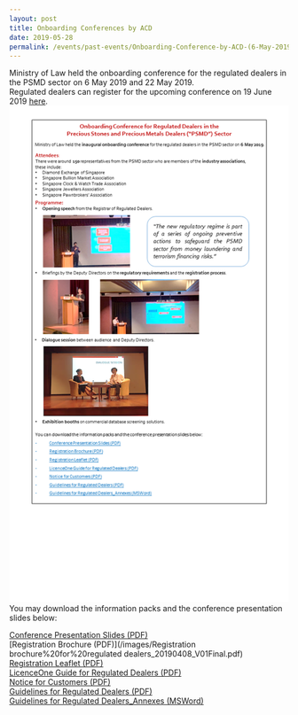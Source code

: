 ```yaml
---
layout: post
title: Onboarding Conferences by ACD
date: 2019-05-28
permalink: /events/past-events/Onboarding-Conference-by-ACD-(6-May-2019)/
---
```


Ministry of Law held the onboarding conference for the regulated dealers in the PSMD sector on 6 May 2019 and 22 May 2019.<br>
Regulated dealers can register for the upcoming conference on 19 June 2019 [here](https://form.gov.sg/5cdb92fdcac839001734b2e2).
<a href="/images/6MayOnboardingConferenceEDM_Final.pdf"><img src="/images/6MayOnboardingConferenceEDM_Final.png"></a>
You may download the information packs and the conference presentation slides below:

[Conference Presentation Slides (PDF)](/images/Onboarding%20conference%20slides_20190506_V02Final.pdf)<br>
[Registration Brochure (PDF)](/images/Registration brochure%20for%20regulated dealers_20190408_V01Final.pdf)<br>
[Registration Leaflet (PDF)](/images/HAVE%20YOU%20REGISTERED_20190508.pdf)<br>
[LicenceOne Guide for Regulated Dealers (PDF)](/images/LicenceOne%20Guide%20for%20regulated%20dealers_20190516_V03Final.pdf)<br>
[Notice for Customers (PDF)](/images/Notice%20for%20Customers%20-%20PSPM%20Act.pdf)<br>
[Guidelines for Regulated Dealers (PDF)](/images/Guidelines%20for%20regulated%20dealers_20190430.pdf)<br>
[Guidelines for Regulated Dealers_Annexes (MSWord)](/images/Guidelines%20for%20regulated%20dealers_Annexes_20190430.docx)<br>
